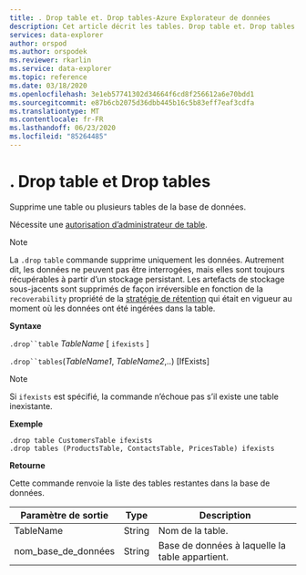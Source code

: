 ```yaml
---
title: . Drop table et. Drop tables-Azure Explorateur de données
description: Cet article décrit les tables. Drop table et. Drop tables dans Azure Explorateur de données.
services: data-explorer
author: orspod
ms.author: orspodek
ms.reviewer: rkarlin
ms.service: data-explorer
ms.topic: reference
ms.date: 03/18/2020
ms.openlocfilehash: 3e1eb57741302d34664f6cd8f256612a6e70bdd1
ms.sourcegitcommit: e87b6cb2075d36dbb445b16c5b83eff7eaf3cdfa
ms.translationtype: MT
ms.contentlocale: fr-FR
ms.lasthandoff: 06/23/2020
ms.locfileid: "85264485"
---
```

# <a name="drop-table-and-drop-tables"></a>. Drop table et Drop tables

Supprime une table ou plusieurs tables de la base de données.

Nécessite une [autorisation d’administrateur de table](../management/access-control/role-based-authorization.md).

> [!NOTE]
> La `.drop` `table` commande supprime uniquement les données. Autrement dit, les données ne peuvent pas être interrogées, mais elles sont toujours récupérables à partir d’un stockage persistant. Les artefacts de stockage sous-jacents sont supprimés de façon irréversible en fonction de la `recoverability` propriété de la [stratégie de rétention](../management/retentionpolicy.md) qui était en vigueur au moment où les données ont été ingérées dans la table.

**Syntaxe**

`.drop``table` *TableName* [ `ifexists` ]

`.drop``tables`(*TableName1*, *TableName2*,..) [IfExists]

> [!NOTE]
> Si `ifexists` est spécifié, la commande n’échoue pas s’il existe une table inexistante.

**Exemple**

```kusto
.drop table CustomersTable ifexists
.drop tables (ProductsTable, ContactsTable, PricesTable) ifexists
```

**Retourne**

Cette commande renvoie la liste des tables restantes dans la base de données.

| Paramètre de sortie | Type   | Description                             |
|------------------|--------|-----------------------------------------|
| TableName        | String | Nom de la table.                  |
| nom_base_de_données     | String | Base de données à laquelle la table appartient. |

